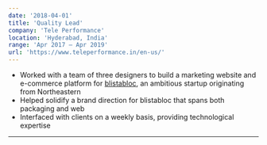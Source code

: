 ```yaml
---
date: '2018-04-01'
title: 'Quality Lead'
company: 'Tele Performance'
location: 'Hyderabad, India'
range: 'Apr 2017 – Apr 2019'
url: 'https://www.teleperformance.in/en-us/'
---
```


- Worked with a team of three designers to build a marketing website and e-commerce platform for [blistabloc](https://blistabloc.com), an ambitious startup originating from Northeastern
- Helped solidify a brand direction for blistabloc that spans both packaging and web
- Interfaced with clients on a weekly basis, providing technological expertise

---
